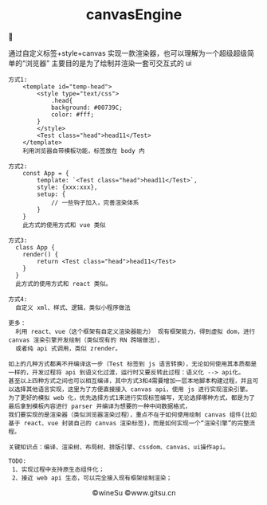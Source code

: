 <h1 align="center">canvasEngine</h1>

<p>
    通过自定义标签+style+canvas 实现一款渲染器，也可以理解为一个超级超级简单的“浏览器”
    主要目的是为了绘制并渲染一套可交互式的 ui
</p>

    方式1:
        <template id="temp-head">
            <style type="text/css">
                .head{
                background: #00739C;
                color: #fff;
            }
            </style>
            <Test class="head">head11</Test>
        </template>
        利用浏览器自带模板功能，标签放在 body 内

    方式2:
        const App = {
            template: `<Test class="head">head11</Test>`,
            style: {xxx:xxx},
            setup: {
                // 一些钩子加入，完善渲染体系
            }
        }
        此方式的使用方式和 vue 类似

    方式3:
      class App {
        render() {
            return <Test class="head">head11</Test>
        }
      }
      此方式的使用方式和 react 类似。

    方式4:
      自定义 xml、样式、逻辑，类似小程序做法

    更多：
      利用 react、vue（这个框架有自定义渲染器能力） 现有框架能力，得到虚拟 dom，进行 canvas 渲染引擎开发绘制（类似现有的 RN 跨端做法），
      或者纯 api 式调用，类似 zrender。

    如上的几种方式都离不开编译这一步（Test 标签到 js 语言转换），无论如何使用其本质都是一样的，开发过程将 api 到语义化过渡，运行时又要反转此过程：语义化 --> api化。
    甚至以上四种方式之间也可以相互编译，其中方式3和4需要增加一层本地脚本构建过程，并且可以选择其他语言实现，这里为了方便直接接入 canvas api，使用 js 进行实现渲染引擎。
    为了更好的模拟 web 化，优先选择方式1来进行实现标签编写，无论选择哪种方式，都是为了最后拿到模板内容进行 parser 并编译为想要的一种中间数据格式，
    我们要实现的是渲染器（类似浏览器渲染过程），重点不在于如何使用绘制 canvas 组件(比如基于 react、vue 封装自己的 canvas 渲染标签)，而是如何实现一个“渲染引擎”的完整流程。

    关键知识点：编译、渲染树、布局树、排版引擎、cssdom、canvas、ui操作api。

    TODO: 
     1、实现过程中支持原生态组件化；
     2、接近 web api 生态，可以完全接入现有框架绘制渲染；

<p align = 'center'>©wineSu ©www.gitsu.cn</p>

